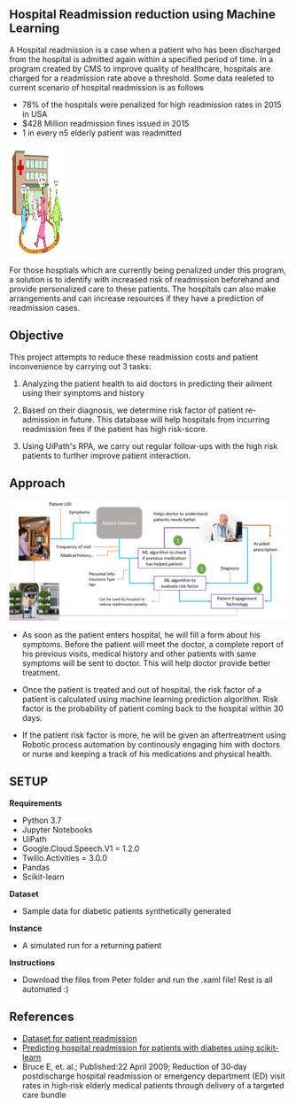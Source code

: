 
## Hospital Readmission reduction using Machine Learning

A Hospital readmission is a case when a patient who has been discharged from the hospital is admitted again within a specified period of time. In a program created by CMS to improve quality of healthcare, hospitals are charged for a readmission rate above a threshold. Some data realeted to current scenario of hospital readmission is as follows

- 78% of the hospitals were penalized for high readmission rates in 2015 in USA 
- $428 Million readmission fines issued in 2015
- 1 in every n5 elderly patient was readmitted

<img src= "/images/hack1.png" style="width:100px;height:200px"/>

For those hosptials which are currently being penalized under this program, a solution is to identify with increased risk of readmission beforehand and provide personalized care to these patients. The hospitals can also make arrangements and can increase resources if they have a prediction of readmission cases. 


## Objective

This project attempts to reduce these readmission costs and patient inconvenience by carrying out 3 tasks:

1. Analyzing the patient health to aid doctors in predicting their ailment using their symptoms and history

2. Based on their diagnosis, we determine risk factor of patient re-admission in future. This database will help hospitals from incurring readmission fees if the patient has high risk-score.

3. Using UiPath's RPA, we carry out regular follow-ups with the high risk patients to further improve patient interaction.


## Approach

![appraoch_sdlc.png](/images/appraoch_sdlc.png)

- As soon as the patient enters hospital, he will fill a form about his symptoms. Before the patient will meet the doctor, a complete report of his previous visits, medical history and other patients with same symptoms will be sent to doctor. This will help doctor provide better treatment. 

- Once the patient is treated and out of hospital, the risk factor of a patient is calculated using machine learning prediction algorithm. Risk factor is the probability of patient coming back to the hospital within 30 days. 

- If the patient risk factor is more, he will be given an aftertreatment using Robotic process automation by continously engaging him with doctors or nurse and keeping a track of his medications and physical health. 

## SETUP

<b>Requirements</b>
- Python 3.7
- Jupyter Notebooks
- UiPath
- Google.Cloud.Speech.V1 = 1.2.0
- Twilio.Activities = 3.0.0
- Pandas
- Scikit-learn
    
<b>Dataset</b>
- Sample data for diabetic patients synthetically generated

<b>Instance</b>
- A simulated run for a returning patient
    
<b>Instructions</b>
- Download the files from Peter folder and run the .xaml file! Rest is all automated :)

## References

 - [Dataset for patient readmission](https://archive.ics.uci.edu/ml/datasets/diabetes+130-us+hospitals+for+years+1999-2008)
 - [Predicting hospital readmission for patients with diabetes using scikit-learn](https://towardsdatascience.com/predicting-hospital-readmission-for-patients-with-diabetes-using-scikit-learn-a2e359b15f0)
 - Bruce E, et. al.; Published:22 April 2009; Reduction of 30‐day postdischarge hospital readmission or emergency department (ED) visit rates in high‐risk elderly medical patients through delivery of a targeted care bundle

